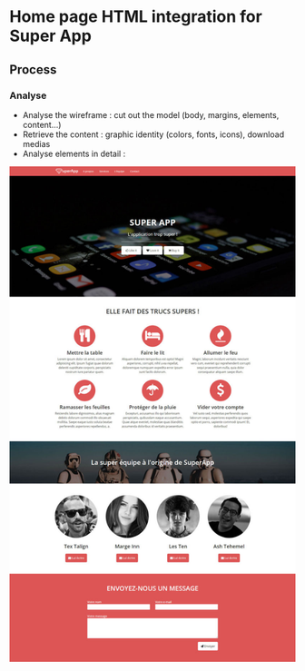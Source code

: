 # Home page HTML integration for Super App

## Process

### Analyse
- Analyse the wireframe : cut out the model (body, margins, elements, content...)
- Retrieve the content : graphic identity (colors, fonts, icons), download medias
- Analyse elements in detail : 


![Maquette version bureau](5.jpg)



